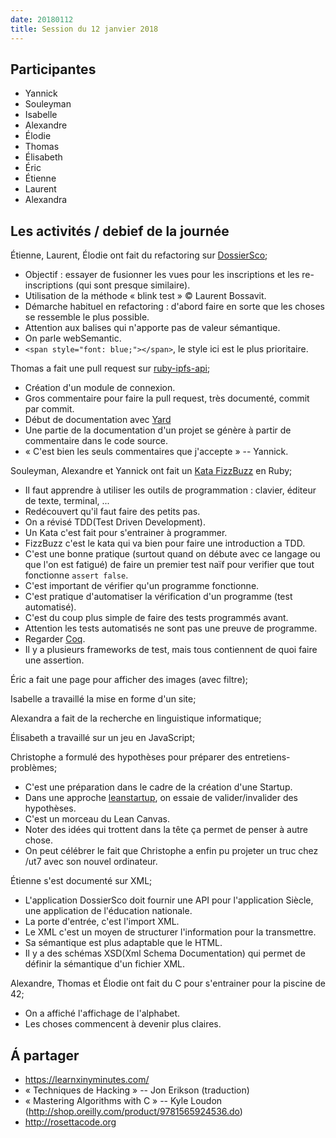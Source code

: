 ```yaml
---
date: 20180112
title: Session du 12 janvier 2018
---
```


## Participantes

- Yannick
- Souleyman
- Isabelle
- Alexandre
- Élodie
- Thomas
- Élisabeth
- Éric
- Étienne
- Laurent
- Alexandra

## Les activités / debief de la journée

Étienne, Laurent, Élodie ont fait du refactoring sur [DossierSco](https://github.com/betagouv/dossiersco);
- Objectif : essayer de fusionner les vues pour les inscriptions et les re-inscriptions (qui sont presque similaire).
- Utilisation de la méthode « blink test » © Laurent Bossavit.
- Démarche habituel en refactoring : d'abord faire en sorte que les choses se ressemble le plus possible.
- Attention aux balises qui n'apporte pas de valeur sémantique.
- On parle webSemantic.
- `<span style="font: blue;"></span>`, le style ici est le plus prioritaire.

Thomas a fait une pull request sur [ruby-ipfs-api](https://github.com/tbenett/ruby-ipfs-api);
- Création d'un module de connexion.
- Gros commentaire pour faire la pull request, très documenté, commit par commit.
- Début de documentation avec [Yard](https://yardoc.org/)
- Une partie de la documentation d'un projet se génère à partir de commentaire dans le code source.
- « C'est bien les seuls commentaires que j'accepte » -- Yannick.

Souleyman, Alexandre et Yannick ont fait un [Kata FizzBuzz](http://codingdojo.org/kata/FizzBuzz/) en Ruby;
- Il faut apprendre à utiliser les outils de programmation : clavier, éditeur de texte, terminal, ...
- Redécouvert qu'il faut faire des petits pas.
- On a révisé TDD(Test Driven Development).
- Un Kata c'est fait pour s'entrainer à programmer.
- FizzBuzz c'est le kata qui va bien pour faire une introduction a TDD.
- C'est une bonne pratique (surtout quand on débute avec ce langage ou que l'on est fatigué) de faire un premier test naïf pour verifier que tout fonctionne `assert false`.
- C'est important de vérifier qu'un programme fonctionne.
- C'est pratique d'automatiser la vérification d'un programme (test automatisé).
- C'est du coup plus simple de faire des tests programmés avant.
- Attention les tests automatisés ne sont pas une preuve de programme.
- Regarder [Coq](https://en.wikipedia.org/wiki/Coq).
- Il y a plusieurs frameworks de test, mais tous contiennent de quoi faire une assertion.

Éric a fait une page pour afficher des images (avec filtre);

Isabelle a travaillé la mise en forme d'un site;

Alexandra a fait de la recherche en linguistique informatique;

Élisabeth a travaillé sur un jeu en JavaScript;

Christophe a formulé des hypothèses pour préparer des entretiens-problèmes;
- C'est une préparation dans le cadre de la création d'une Startup.
- Dans une approche [leanstartup](https://fr.wikipedia.org/wiki/Lean_startup), on essaie de valider/invalider des hypothèses.
- C'est un morceau du Lean Canvas.
- Noter des idées qui trottent dans la tête ça permet de penser à autre chose.
- On peut célébrer le fait que Christophe a enfin pu projeter un truc chez /ut7 avec son nouvel ordinateur.

Étienne s'est documenté sur XML;
- L'application DossierSco doit fournir une API pour l'application Siècle, une application de l'éducation nationale.
- La porte d'entrée, c'est l'import XML.
- Le XML c'est un moyen de structurer l'information pour la transmettre.
- Sa sémantique est plus adaptable que le HTML.
- Il y a des schémas XSD(Xml Schema Documentation) qui permet de définir la sémantique d'un fichier XML.

Alexandre, Thomas et Élodie ont fait du C pour s'entrainer pour la piscine de 42;
- On a affiché l'affichage de l'alphabet.
- Les choses commencent à devenir plus claires.


## Á partager

- https://learnxinyminutes.com/
- « Techniques de Hacking » -- Jon Erikson (traduction)
- « Mastering Algorithms with C » -- Kyle Loudon (http://shop.oreilly.com/product/9781565924536.do)
- http://rosettacode.org
